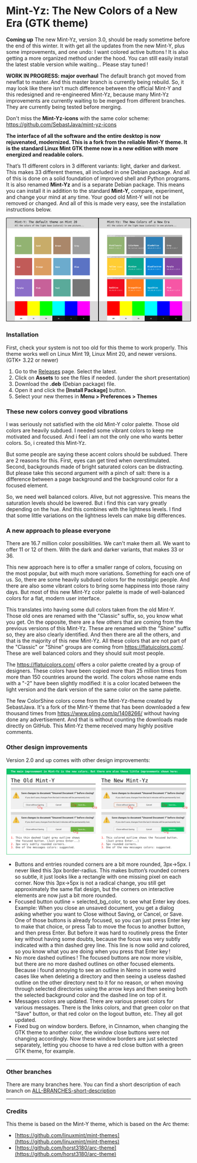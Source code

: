# Mint-Yz: The New Colors of a New Era (GTK theme)

**Coming up**
The new Mint-Yz, version 3.0, should be ready sometime before the end of this winter. It with get all the updates from the new Mint-Y, plus some improvements, and one undo: I want colored active buttons ! It is also getting a more organized method under the hood. You can still easily install the latest stable version while waiting... Please stay tuned !

**WORK IN PROGRESS: major overhaul**
The default branch got moved from newflat to master. And this master branch is currently being rebuild. So, it may look like there isn't much difference between the official Mint-Y and this redesigned and re-engineered Mint-Yz, because many Mint-Yz improvements are currently waiting to be merged from different branches. They are currently being tested before merging.

Don't miss the **Mint-Yz-icons** with the same color scheme: https://github.com/SebastJava/mint-yz-icons

**The interface of all the software and the entire desktop is now rejuvenated, modernized. This is a fork from the reliable Mint-Y theme. It is the standard Linux Mint GTK theme now in a new edition with more energized and readable colors.**

That’s 11 different colors in 3 different variants: light, darker and darkest. This makes 33 different themes, all included in one Debian package. And all of this is done on a solid foundation of improved shell and Python programs. It is also renamed **Mint-Yz** and is a separate Debian package. This means you can install it in addition to the standard **Mint-Y,** compare, experiment, and change your mind at any time. Your good old Mint-Y will not be removed or changed. And all of this is made very easy, see the installation instructions below.


![Image of the new colors vs the old ones](Mint-Y-Colors/Mint-Y-Variations-compare-OLD.png)

### Installation
First, check your system is not too old for this theme to work properly. This theme works well on Linux Mint 19, Linux Mint 20, and newer versions. (GTK+ 3.22 or newer)

1. Go to the [Releases](https://github.com/SebastJava/mint-yz-theme/releases) page. Select the latest.
1. Click on **Assets** to see the files if needed. (under the short presentation)
1. Download the **.deb** (Debian package) file.
1. Open it and click the **[Install Package]** button.
1. Select your new themes in **Menu > Preferences > Themes**

### These new colors convey good vibrations
I was seriously not satisfied with the old Mint-Y color palette. Those old colors are heavily subdued. I needed some vibrant colors to keep me motivated and focused. And i feel i am not the only one who wants better colors. So, i created this Mint-Yz.

But some people are saying these accent colors should be subdued. There are 2 reasons for this. First, eyes can get tired when overstimulated. Second, backgrounds made of bright saturated colors can be distracting. But please take this second argument with a pinch of salt: there is a difference between a page background and the background color for a focused element.

So, we need well balanced colors. Alive, but not aggressive. This means the saturation levels should be lowered. But i find this can vary greatly depending on the hue. And this combines with the lightness levels. I find that some little variations on the lightness levels can make big differences.

### A new approach to please everyone

There are 16.7 million color possibilities. We can't make them all. We want to offer 11 or 12 of them. With the dark and darker variants, that makes 33 or 36.

This new approach here is to offer a smaller range of colors, focusing on the most popular, but with much more variations. Something for each one of us. So, there are some heavily subdued colors for the nostalgic people. And there are also some vibrant colors to bring some happiness into those rainy days. But most of this new Mint-Yz color palette is made of well-balanced colors for a flat, modern user interface.

This translates into having some dull colors taken from the old Mint-Y. Those old ones are renamed with the "Classic" suffix, so, you know what you get. On the opposite, there are a few others that are coming from the previous versions of this Mint-Yz. These are renamed with the "Shine" suffix so, they are also clearly identified. And then there are all the others, and that is the majority of this new Mint-Yz. All these colors that are not part of the "Classic" or "Shine" groups are coming from https://flatuicolors.com/. These are well balanced colors and they should suit most people.

The https://flatuicolors.com/ offers a color palette created by a group of designers. These colors have been copied more than 25 million times from more than 150 countries around the world. The colors whose name ends with a "-2" have been slightly modified: it is a color located between the light version and the dark version of the same color on the same palette.

The few ColorShine colors come from the Mint-Yz-theme created by SebastJava. It's a fork of the Mint-Y theme that has been downloaded a few thousand times from https://www.pling.com/p/1408266/ without having done any advertisement. And that is without counting the downloads made directly on GitHub. This Mint-Yz theme received many highly positive comments.

### Other design improvements
Version 2.0 and up comes with other design improvements:

![Other-improvements-preview](Other-improvements-preview/Other-improvements-preview.png)

  * Buttons and entries rounded corners are a bit more rounded, 3px->5px. I never liked this 3px border-radius. This makes button’s rounded corners so subtle, it just looks like a rectangle with one missing pixel on each corner. Now this 3px->5px is not a radical change, you still get approximately the same flat design, but the corners on interactive elements are now just a bit more rounded.
  * Focused button outline = selected_bg_color, to see what Enter key does. Example: When you close an unsaved document, you get a dialog asking whether you want to Close without Saving, or Cancel, or Save. One of those buttons is already focused, so you can just press Enter key to make that choice, or press Tab to move the focus to another button, and then press Enter. But before it was hard to routinely press the Enter key without having some doubts, because the focus was very subtly indicated with a thin dashed grey line. This line is now solid and colored, so you know what you are doing when you press that Enter key !
  * No more dashed outlines ! The focused buttons are now more visible, but there are no more dashed outlines on other focused elements. Because i found annoying to see an outline in Nemo in some weird cases like when deleting a directory and then seeing a useless dashed outline on the other directory next to it for no reason, or when moving through selected directories using the arrow keys and then seeing both the selected background color and the dashed line on top of it.
  * Messages colors are updated. There are various preset colors for various messages. There is the links colors, and that green color on that "Save" button, or that red color on the logout button, etc. They all got updated.
  * Fixed bug on window borders. Before, in Cinnamon, when changing the GTK theme to another color, the window close buttons were not changing accordingly. Now these window borders are just selected separately, letting you choose to have a red close button with a green GTK theme, for example.  

------

### Other branches

There are many branches here. You can find a short description of each branch on [ALL-BRANCHES-short-description](ALL-BRANCHES-short-description.md)

------
### Credits
This theme is based on the Mint-Y theme, which is based on the Arc theme:

  * [https://github.com/linuxmint/mint-themes](https://github.com/linuxmint/mint-themes)
  * [https://github.com/horst3180/arc-theme](https://github.com/horst3180/arc-theme)
